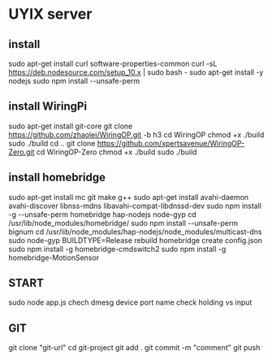 # UYIX server

## install
sudo apt-get install curl software-properties-common
curl -sL https://deb.nodesource.com/setup_10.x | sudo bash -
sudo apt-get install -y nodejs
sudo npm install --unsafe-perm

## install WiringPi
sudo apt-get install git-core
git clone https://github.com/zhaolei/WiringOP.git -b h3
cd WiringOP
chmod +x ./build
sudo ./build
cd ..
git clone https://github.com/xpertsavenue/WiringOP-Zero.git
cd WiringOP-Zero
chmod +x ./build
sudo ./build

## install homebridge
sudo apt-get install mc git make g++
sudo apt-get install avahi-daemon avahi-discover libnss-mdns libavahi-compat-libdnssd-dev
sudo npm install -g --unsafe-perm homebridge hap-nodejs node-gyp
cd /usr/lib/node_modules/homebridge/
sudo npm install --unsafe-perm bignum
cd /usr/lib/node_modules/hap-nodejs/node_modules/multicast-dns
sudo node-gyp BUILDTYPE=Release rebuild
homebridge
create config.json
sudo npm install -g homebridge-cmdswitch2
sudo npm install -g homebridge-MotionSensor



## START
sudo node app.js
chech dmesg device port name
check holding vs input

## GIT
git clone "git-url"
cd git-project
git add .
git commit -m "comment"
git push